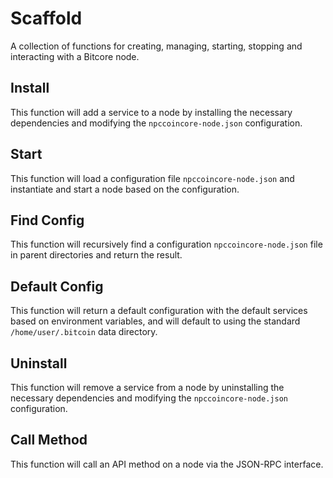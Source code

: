 # Scaffold
A collection of functions for creating, managing, starting, stopping and interacting with a Bitcore node.

## Install
This function will add a service to a node by installing the necessary dependencies and modifying the `npccoincore-node.json` configuration.

## Start
This function will load a configuration file `npccoincore-node.json` and instantiate and start a node based on the configuration.

## Find Config
This function will recursively find a configuration `npccoincore-node.json` file in parent directories and return the result.

## Default Config
This function will return a default configuration with the default services based on environment variables, and will default to using the standard `/home/user/.bitcoin` data directory.

## Uninstall
This function will remove a service from a node by uninstalling the necessary dependencies and modifying the `npccoincore-node.json` configuration.

## Call Method
This function will call an API method on a node via the JSON-RPC interface.
